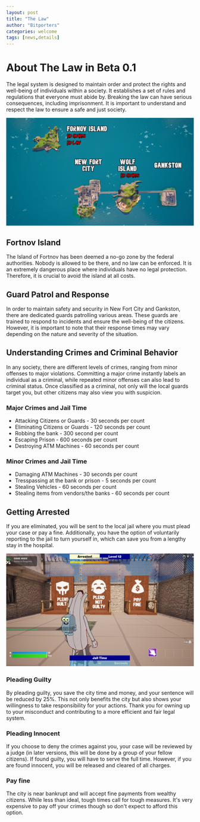 ```yaml
---
layout: post
title: "The Law"
author: "Bitporters"
categories: welcome
tags: [news,details]
---
```


# About The Law in Beta 0.1

The legal system is designed to maintain order and protect the rights and well-being of individuals within a society. It establishes a set of rules and regulations that everyone must abide by. Breaking the law can have serious consequences, including imprisonment. It is important to understand and respect the law to ensure a safe and just society.

<img src="img/posts/fortnov-thelaw.jpg" class="img-responsive img-centered" alt="Islands and Legal Status">

## Fortnov Island

The Island of Fortnov has been deemed a no-go zone by the federal authorities. Nobody is allowed to be there, and no law can be enforced. It is an extremely dangerous place where individuals have no legal protection. Therefore, it is crucial to avoid the island at all costs.

## Guard Patrol and Response

In order to maintain safety and security in New Fort City and Gankston, there are dedicated guards patrolling various areas. These guards are trained to respond to incidents and ensure the well-being of the citizens. However, it is important to note that their response times may vary depending on the nature and severity of the situation.

## Understanding Crimes and Criminal Behavior

In any society, there are different levels of crimes, ranging from minor offenses to major violations. Committing a major crime instantly labels an individual as a criminal, while repeated minor offenses can also lead to criminal status. Once classified as a criminal, not only will the local guards target you, but other citizens may also view you with suspicion.

### Major Crimes and Jail Time

* Attacking Citizens or Guards - 30 seconds per count
* Eliminating Citizens or Guards - 120 seconds per count
* Robbing the bank - 300 second per count
* Escaping Prison - 600 seconds per count
* Destroying ATM Machines - 60 seconds per count

### Minor Crimes and Jail Time

* Damaging ATM Machines - 30 seconds per count
* Tresspassing at the bank or prison - 5 seconds per count
* Stealing Vehicles - 60 seconds per count
* Stealing items from vendors/the banks - 60 seconds per count

## Getting Arrested

If you are eliminated, you will be sent to the local jail where you must plead your case or pay a fine. Additionally, you have the option of voluntarily reporting to the jail to turn yourself in, which can save you from a lengthy stay in the hospital.

<img src="img/posts/plea.jpg" class="img-responsive img-centered" alt="Pleading">

### Pleading Guilty

By pleading guilty, you save the city time and money, and your sentence will be reduced by 25%. This not only benefits the city but also shows your willingness to take responsibility for your actions. Thank you for owning up to your misconduct and contributing to a more efficient and fair legal system.

### Pleading Innocent

If you choose to deny the crimes against you, your case will be reviewed by a judge (in later versions, this will be done by a group of your fellow citizens). If found guilty, you will have to serve the full time. However, if you are found innocent, you will be released and cleared of all charges.

### Pay fine

The city is near bankrupt and will accept fine payments from wealthy citizens.  While less than ideal, tough times call for tough measures.  It's very expensive to pay off your crimes though so don't expect to afford this option.

